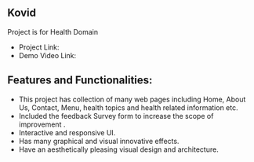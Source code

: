 ## Kovid
Project is for Health Domain
- Project Link:
- Demo Video Link:


## Features and Functionalities:
- This project has collection of many web pages including Home, About Us, Contact, Menu, health topics and health related information etc.
- Included the feedback Survey form to increase the scope of improvement .
- Interactive and responsive UI.
- Has many graphical and visual innovative effects. 
- Have an aesthetically pleasing visual design and architecture.
